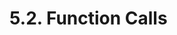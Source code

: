 <!-- This file is generated automatically by infrastructure scripts (crates/codegen/spec/src/lib.rs:29:22). Please don't edit by hand. -->

# 5.2. Function Calls

```{ .ebnf #ArgumentsDeclaration }

```

<pre ebnf-snippet="ArgumentsDeclaration" style="display: none;"><a href="#ArgumentsDeclaration"><span class="k">ArgumentsDeclaration</span></a><span class="o"> = </span><span class="cm">(* variant: *)</span><span class="o"> </span><a href="#PositionalArgumentsDeclaration"><span class="k">PositionalArgumentsDeclaration</span></a><br /><span class="o">                     | </span><span class="cm">(* variant: *)</span><span class="o"> </span><a href="#NamedArgumentsDeclaration"><span class="k">NamedArgumentsDeclaration</span></a><span class="o">;</span></pre>

```{ .ebnf #PositionalArgumentsDeclaration }

```

<pre ebnf-snippet="PositionalArgumentsDeclaration" style="display: none;"><a href="#PositionalArgumentsDeclaration"><span class="k">PositionalArgumentsDeclaration</span></a><span class="o"> = </span><span class="cm">(* open_paren: *)</span><span class="o"> </span><a href="../../01-file-structure/07-punctuation#OpenParen"><span class="k">OPEN_PAREN</span></a><br /><span class="o">                                 </span><span class="cm">(* arguments: *)</span><span class="o"> </span><a href="#PositionalArguments"><span class="k">PositionalArguments</span></a><br /><span class="o">                                 </span><span class="cm">(* close_paren: *)</span><span class="o"> </span><a href="../../01-file-structure/07-punctuation#CloseParen"><span class="k">CLOSE_PAREN</span></a><span class="o">;</span></pre>

```{ .ebnf #PositionalArguments }

```

<pre ebnf-snippet="PositionalArguments" style="display: none;"><a href="#PositionalArguments"><span class="k">PositionalArguments</span></a><span class="o"> = </span><span class="o">(</span><span class="cm">(* item: *)</span><span class="o"> </span><a href="../01-base-expressions#Expression"><span class="k">Expression</span></a><span class="o"> </span><span class="o">(</span><span class="cm">(* separator: *)</span><span class="o"> </span><a href="../../01-file-structure/07-punctuation#Comma"><span class="k">COMMA</span></a><span class="o"> </span><span class="cm">(* item: *)</span><span class="o"> </span><a href="../01-base-expressions#Expression"><span class="k">Expression</span></a><span class="o">)</span><span class="o">*</span><span class="o">)</span><span class="o">?</span><span class="o">;</span></pre>

```{ .ebnf #NamedArgumentsDeclaration }

```

<pre ebnf-snippet="NamedArgumentsDeclaration" style="display: none;"><a href="#NamedArgumentsDeclaration"><span class="k">NamedArgumentsDeclaration</span></a><span class="o"> = </span><span class="cm">(* open_paren: *)</span><span class="o"> </span><a href="../../01-file-structure/07-punctuation#OpenParen"><span class="k">OPEN_PAREN</span></a><br /><span class="o">                            </span><span class="cm">(* arguments: *)</span><span class="o"> </span><a href="#NamedArgumentGroup"><span class="k">NamedArgumentGroup</span></a><span class="o">?</span><br /><span class="o">                            </span><span class="cm">(* close_paren: *)</span><span class="o"> </span><a href="../../01-file-structure/07-punctuation#CloseParen"><span class="k">CLOSE_PAREN</span></a><span class="o">;</span></pre>

```{ .ebnf #NamedArgumentGroup }

```

<pre ebnf-snippet="NamedArgumentGroup" style="display: none;"><a href="#NamedArgumentGroup"><span class="k">NamedArgumentGroup</span></a><span class="o"> = </span><span class="cm">(* open_brace: *)</span><span class="o"> </span><a href="../../01-file-structure/07-punctuation#OpenBrace"><span class="k">OPEN_BRACE</span></a><br /><span class="o">                     </span><span class="cm">(* arguments: *)</span><span class="o"> </span><a href="#NamedArguments"><span class="k">NamedArguments</span></a><br /><span class="o">                     </span><span class="cm">(* close_brace: *)</span><span class="o"> </span><a href="../../01-file-structure/07-punctuation#CloseBrace"><span class="k">CLOSE_BRACE</span></a><span class="o">;</span></pre>

```{ .ebnf #NamedArguments }

```

<pre ebnf-snippet="NamedArguments" style="display: none;"><a href="#NamedArguments"><span class="k">NamedArguments</span></a><span class="o"> = </span><span class="o">(</span><span class="cm">(* item: *)</span><span class="o"> </span><a href="#NamedArgument"><span class="k">NamedArgument</span></a><span class="o"> </span><span class="o">(</span><span class="cm">(* separator: *)</span><span class="o"> </span><a href="../../01-file-structure/07-punctuation#Comma"><span class="k">COMMA</span></a><span class="o"> </span><span class="cm">(* item: *)</span><span class="o"> </span><a href="#NamedArgument"><span class="k">NamedArgument</span></a><span class="o">)</span><span class="o">*</span><span class="o">)</span><span class="o">?</span><span class="o">;</span></pre>

```{ .ebnf #CallOptions }

```

<pre ebnf-snippet="CallOptions" style="display: none;"><span class="cm">(* Introduced in 0.6.2 *)</span><br /><a href="#CallOptions"><span class="k">CallOptions</span></a><span class="o"> = </span><span class="cm">(* item: *)</span><span class="o"> </span><a href="#NamedArgument"><span class="k">NamedArgument</span></a><span class="o"> </span><span class="o">(</span><span class="cm">(* separator: *)</span><span class="o"> </span><a href="../../01-file-structure/07-punctuation#Comma"><span class="k">COMMA</span></a><span class="o"> </span><span class="cm">(* item: *)</span><span class="o"> </span><a href="#NamedArgument"><span class="k">NamedArgument</span></a><span class="o">)</span><span class="o">*</span><span class="o">;</span></pre>

```{ .ebnf #NamedArgument }

```

<pre ebnf-snippet="NamedArgument" style="display: none;"><a href="#NamedArgument"><span class="k">NamedArgument</span></a><span class="o"> = </span><span class="cm">(* name: *)</span><span class="o"> </span><a href="../06-identifiers#Identifier"><span class="k">IDENTIFIER</span></a><br /><span class="o">                </span><span class="cm">(* colon: *)</span><span class="o"> </span><a href="../../01-file-structure/07-punctuation#Colon"><span class="k">COLON</span></a><br /><span class="o">                </span><span class="cm">(* value: *)</span><span class="o"> </span><a href="../01-base-expressions#Expression"><span class="k">Expression</span></a><span class="o">;</span></pre>
